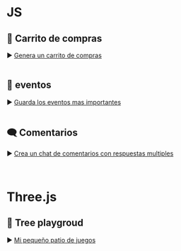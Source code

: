 # JS

## 🛒 Carrito de compras
► [Genera un carrito de compras](https://github.com/gjmacias/shopping_cart)
<br>
<br>
##  📅  eventos
► [Guarda los eventos mas importantes](https://github.com/gjmacias/save_event_days)
<br>
<br>
## 🗨️ Comentarios
► [Crea un chat de comentarios con respuestas multiples](https://github.com/gjmacias/coments)
<br>
<br>
<br>

# Three.js

## 🌳 Tree playgroud
► [Mi pequeño patio de juegos](https://github.com/gjmacias/ThreeSabiduria)
<br>
